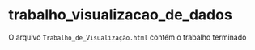 # trabalho_visualizacao_de_dados
O arquivo `Trabalho_de_Visualização.html` contém o trabalho terminado
